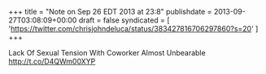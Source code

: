 +++
title = "Note on Sep 26 EDT 2013 at 23:8"
publishdate = 2013-09-27T03:08:09+00:00
draft = false
syndicated = [ 'https://twitter.com/chrisjohndeluca/status/383427816706297860?s=20' ]
+++

Lack Of Sexual Tension With Coworker Almost Unbearable http://t.co/D4QWm00XYP
